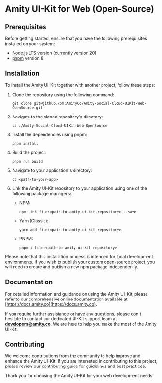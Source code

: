 # Amity UI-Kit for Web (Open-Source)

## Prerequisites

Before getting started, ensure that you have the following prerequisites installed on your system:

- [Node.js](https://nodejs.org/) LTS version (currently version 20)
- [pnpm](https://pnpm.io/) version 8

## Installation

To install the Amity UI-Kit together with another project, follow these steps:

1. Clone the repository using the following command:

   ```
   git clone git@github.com:AmityCo/Amity-Social-Cloud-UIKit-Web-OpenSource.git
   ```

2. Navigate to the cloned repository's directory:

   ```
   cd ./Amity-Social-Cloud-UIKit-Web-OpenSource
   ```

3. Install the dependencies using pnpm:

   ```
   pnpm install
   ```

4. Build the project:

   ```
   pnpm run build
   ```

5. Navigate to your application's directory:

   ```
   cd <path-to-your-app>
   ```

6. Link the Amity UI-Kit repository to your application using one of the following package managers:
   - NPM:
     ```
     npm link file:<path-to-amity-ui-kit-repository> --save
     ```
   - Yarn (Classic):
     ```
     yarn add file:<path-to-amity-ui-kit-repository>
     ```
   - PNPM:
     ```
     pnpm i file:<path-to-amity-ui-kit-repository>
     ```

Please note that this installation process is intended for local development environments. If you wish to publish your custom open-source project, you will need to create and publish a new npm package independently.

## Documentation

For detailed information and guidance on using the Amity UI-Kit, please refer to our comprehensive online documentation available at [https://docs.amity.co](https://docs.amity.co).

If you require further assistance or have any questions, please don't hesitate to contact our dedicated UI-Kit support team at **developers@amity.co**. We are here to help you make the most of the Amity UI-Kit.

## Contributing

We welcome contributions from the community to help improve and enhance the Amity UI-Kit. If you are interested in contributing to this project, please review our [contributing guide](https://github.com/EkoCommunications/AmityUiKitWeb/blob/develop/CONTRIBUTING.md) for guidelines and best practices.

Thank you for choosing the Amity UI-Kit for your web development needs!
